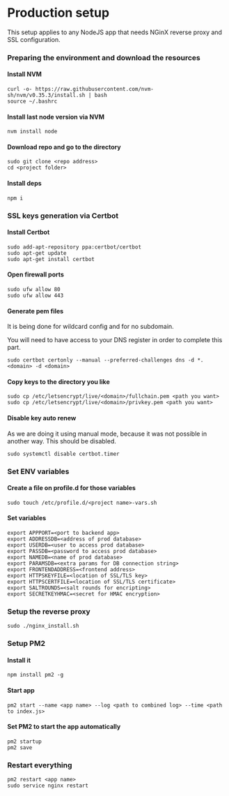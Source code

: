 # Production setup
This setup applies to any NodeJS app that needs NGinX reverse proxy and SSL configuration.

### Preparing the environment and download the resources
#### Install NVM
```
curl -o- https://raw.githubusercontent.com/nvm-sh/nvm/v0.35.3/install.sh | bash
source ~/.bashrc
```

#### Install last node version via NVM
```
nvm install node
```

#### Download repo and go to the directory
```
sudo git clone <repo address>
cd <project folder>
```

#### Install deps
```
npm i
```

### SSL keys generation via Certbot
#### Install Certbot
```
sudo add-apt-repository ppa:certbot/certbot
sudo apt-get update
sudo apt-get install certbot
```

#### Open firewall ports
```
sudo ufw allow 80
sudo ufw allow 443
```

#### Generate pem files
It is being done for wildcard config and for no subdomain.

You will need to have access to your DNS register in order to complete this part.
```
sudo certbot certonly --manual --preferred-challenges dns -d *.<domain> -d <domain>
```

#### Copy keys to the directory you like
```
sudo cp /etc/letsencrypt/live/<domain>/fullchain.pem <path you want>
sudo cp /etc/letsencrypt/live/<domain>/privkey.pem <path you want>
```

#### Disable key auto renew
As we are doing it using manual mode, because it was not possible in another way. This should be disabled.
```
sudo systemctl disable certbot.timer
```

### Set ENV variables
#### Create a file on profile.d for those variables
```
sudo touch /etc/profile.d/<project name>-vars.sh
```

#### Set variables
```
export APPPORT=<port to backend app>
export ADDRESSDB=<address of prod database>
export USERDB=<user to access prod database>
export PASSDB=<password to access prod database>
export NAMEDB=<name of prod database>
export PARAMSDB=<extra params for DB connection string>
export FRONTENDADDRESS=<frontend address>
export HTTPSKEYFILE=<location of SSL/TLS key>
export HTTPSCERTFILE=<location of SSL/TLS certificate>
export SALTROUNDS=<salt rounds for encripting>
export SECRETKEYHMAC=<secret for HMAC encryption>
```

### Setup the reverse proxy
```
sudo ./nginx_install.sh
```

### Setup PM2
#### Install it
```
npm install pm2 -g
```

#### Start app
```
pm2 start --name <app name> --log <path to combined log> --time <path to index.js>
```

#### Set PM2 to start the app automatically
```
pm2 startup
pm2 save
```

### Restart everything
```
pm2 restart <app name>
sudo service nginx restart
```
